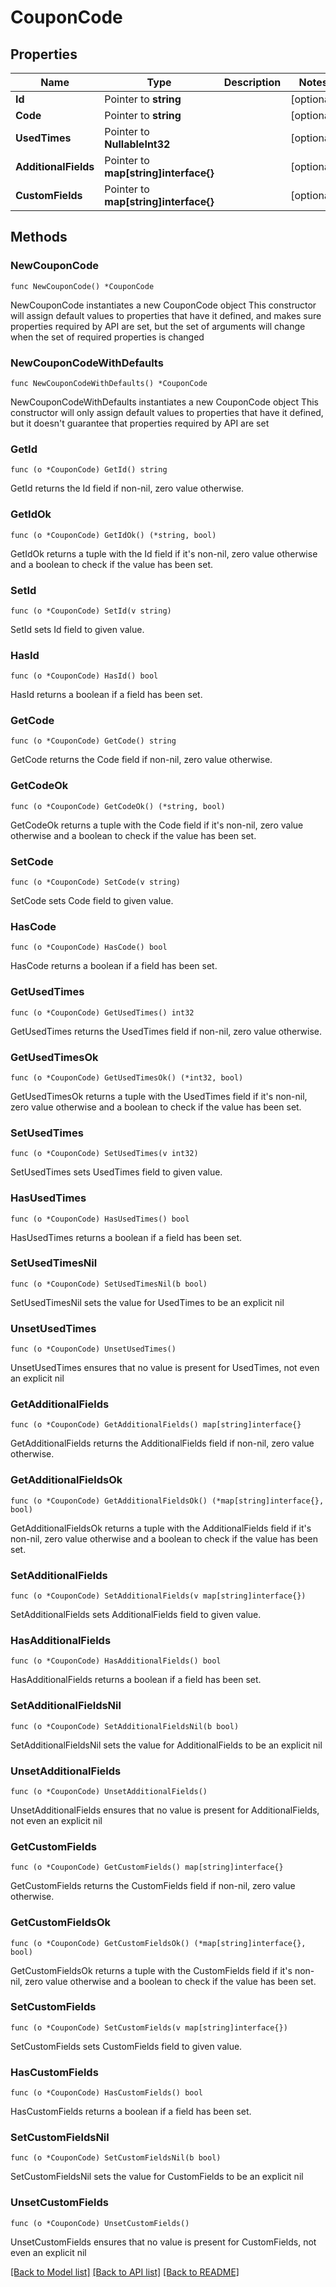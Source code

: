# CouponCode

## Properties

Name | Type | Description | Notes
------------ | ------------- | ------------- | -------------
**Id** | Pointer to **string** |  | [optional] 
**Code** | Pointer to **string** |  | [optional] 
**UsedTimes** | Pointer to **NullableInt32** |  | [optional] 
**AdditionalFields** | Pointer to **map[string]interface{}** |  | [optional] 
**CustomFields** | Pointer to **map[string]interface{}** |  | [optional] 

## Methods

### NewCouponCode

`func NewCouponCode() *CouponCode`

NewCouponCode instantiates a new CouponCode object
This constructor will assign default values to properties that have it defined,
and makes sure properties required by API are set, but the set of arguments
will change when the set of required properties is changed

### NewCouponCodeWithDefaults

`func NewCouponCodeWithDefaults() *CouponCode`

NewCouponCodeWithDefaults instantiates a new CouponCode object
This constructor will only assign default values to properties that have it defined,
but it doesn't guarantee that properties required by API are set

### GetId

`func (o *CouponCode) GetId() string`

GetId returns the Id field if non-nil, zero value otherwise.

### GetIdOk

`func (o *CouponCode) GetIdOk() (*string, bool)`

GetIdOk returns a tuple with the Id field if it's non-nil, zero value otherwise
and a boolean to check if the value has been set.

### SetId

`func (o *CouponCode) SetId(v string)`

SetId sets Id field to given value.

### HasId

`func (o *CouponCode) HasId() bool`

HasId returns a boolean if a field has been set.

### GetCode

`func (o *CouponCode) GetCode() string`

GetCode returns the Code field if non-nil, zero value otherwise.

### GetCodeOk

`func (o *CouponCode) GetCodeOk() (*string, bool)`

GetCodeOk returns a tuple with the Code field if it's non-nil, zero value otherwise
and a boolean to check if the value has been set.

### SetCode

`func (o *CouponCode) SetCode(v string)`

SetCode sets Code field to given value.

### HasCode

`func (o *CouponCode) HasCode() bool`

HasCode returns a boolean if a field has been set.

### GetUsedTimes

`func (o *CouponCode) GetUsedTimes() int32`

GetUsedTimes returns the UsedTimes field if non-nil, zero value otherwise.

### GetUsedTimesOk

`func (o *CouponCode) GetUsedTimesOk() (*int32, bool)`

GetUsedTimesOk returns a tuple with the UsedTimes field if it's non-nil, zero value otherwise
and a boolean to check if the value has been set.

### SetUsedTimes

`func (o *CouponCode) SetUsedTimes(v int32)`

SetUsedTimes sets UsedTimes field to given value.

### HasUsedTimes

`func (o *CouponCode) HasUsedTimes() bool`

HasUsedTimes returns a boolean if a field has been set.

### SetUsedTimesNil

`func (o *CouponCode) SetUsedTimesNil(b bool)`

 SetUsedTimesNil sets the value for UsedTimes to be an explicit nil

### UnsetUsedTimes
`func (o *CouponCode) UnsetUsedTimes()`

UnsetUsedTimes ensures that no value is present for UsedTimes, not even an explicit nil
### GetAdditionalFields

`func (o *CouponCode) GetAdditionalFields() map[string]interface{}`

GetAdditionalFields returns the AdditionalFields field if non-nil, zero value otherwise.

### GetAdditionalFieldsOk

`func (o *CouponCode) GetAdditionalFieldsOk() (*map[string]interface{}, bool)`

GetAdditionalFieldsOk returns a tuple with the AdditionalFields field if it's non-nil, zero value otherwise
and a boolean to check if the value has been set.

### SetAdditionalFields

`func (o *CouponCode) SetAdditionalFields(v map[string]interface{})`

SetAdditionalFields sets AdditionalFields field to given value.

### HasAdditionalFields

`func (o *CouponCode) HasAdditionalFields() bool`

HasAdditionalFields returns a boolean if a field has been set.

### SetAdditionalFieldsNil

`func (o *CouponCode) SetAdditionalFieldsNil(b bool)`

 SetAdditionalFieldsNil sets the value for AdditionalFields to be an explicit nil

### UnsetAdditionalFields
`func (o *CouponCode) UnsetAdditionalFields()`

UnsetAdditionalFields ensures that no value is present for AdditionalFields, not even an explicit nil
### GetCustomFields

`func (o *CouponCode) GetCustomFields() map[string]interface{}`

GetCustomFields returns the CustomFields field if non-nil, zero value otherwise.

### GetCustomFieldsOk

`func (o *CouponCode) GetCustomFieldsOk() (*map[string]interface{}, bool)`

GetCustomFieldsOk returns a tuple with the CustomFields field if it's non-nil, zero value otherwise
and a boolean to check if the value has been set.

### SetCustomFields

`func (o *CouponCode) SetCustomFields(v map[string]interface{})`

SetCustomFields sets CustomFields field to given value.

### HasCustomFields

`func (o *CouponCode) HasCustomFields() bool`

HasCustomFields returns a boolean if a field has been set.

### SetCustomFieldsNil

`func (o *CouponCode) SetCustomFieldsNil(b bool)`

 SetCustomFieldsNil sets the value for CustomFields to be an explicit nil

### UnsetCustomFields
`func (o *CouponCode) UnsetCustomFields()`

UnsetCustomFields ensures that no value is present for CustomFields, not even an explicit nil

[[Back to Model list]](../README.md#documentation-for-models) [[Back to API list]](../README.md#documentation-for-api-endpoints) [[Back to README]](../README.md)


